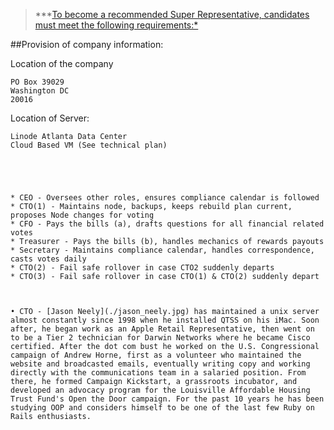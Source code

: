 > ***[To become a recommended Super Representative, candidates must meet the following requirements:*](https://medium.com/@Tronfoundation/tron-community-guidelines-ca10c2fcd444)

##Provision of company information:

Location of the company

    PO Box 39029
    Washington DC
    20016


Location of Server: 

    Linode Atlanta Data Center
    Cloud Based VM (See technical plan)





	* CEO - Oversees other roles, ensures compliance calendar is followed
	* CTO(1) - Maintains node, backups, keeps rebuild plan current, proposes Node changes for voting
	* CFO - Pays the bills (a), drafts questions for all financial related votes
	* Treasurer - Pays the bills (b), handles mechanics of rewards payouts
	* Secretary - Maintains compliance calendar, handles correspondence, casts votes daily
	* CTO(2) - Fail safe rollover in case CTO2 suddenly departs
	* CTO(3) - Fail safe rollover in case CTO(1) & CTO(2) suddenly depart



	• CTO - [Jason Neely](./jason_neely.jpg) has maintained a unix server almost constantly since 1998 when he installed QTSS on his iMac. Soon after, he began work as an Apple Retail Representative, then went on to be a Tier 2 technician for Darwin Networks where he became Cisco certified. After the dot com bust he worked on the U.S. Congressional campaign of Andrew Horne, first as a volunteer who maintained the website and broadcasted emails, eventually writing copy and working directly with the communications team in a salaried position. From there, he formed Campaign Kickstart, a grassroots incubator, and developed an advocacy program for the Louisville Affordable Housing Trust Fund's Open the Door campaign. For the past 10 years he has been studying OOP and considers himself to be one of the last few Ruby on Rails enthusiasts.







